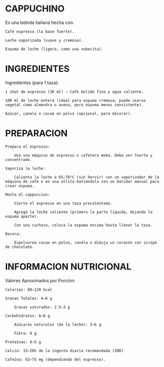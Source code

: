 # CAPPUCHINO
Es una bebida italiana hecha con:

    Café espresso (la base fuerte).

    Leche vaporizada (suave y cremosa).

    Espuma de leche (ligera, como una nubecita).

# INGREDIENTES
 Ingredientes (para 1 taza):

    1 shot de espresso (30 ml) – Café molido fino y agua caliente.

    100 ml de leche entera (ideal para espuma cremosa; puede usarse vegetal como almendra o avena, pero espuma menos consistente).

    Azúcar, canela o cacao en polvo (opcional, para decorar).

# PREPARACION
    Prepara el espresso:

        Usa una máquina de espresso o cafetera moka. Debe ser fuerte y concentrado.

    Vaporiza la leche:

        Calienta la leche a 65–70°C (sin hervir) con un vaporizador de la máquina de café o en una ollita batiéndola con un batidor manual para crear espuma.

    Monta el cappuccino:

        Vierte el espresso en una taza precalentada.

        Agrega la leche caliente (primero la parte líquida, dejando la espuma aparte).

        Con una cuchara, coloca la espuma encima hasta llenar la taza.

    Decora:

        Espolvorea cacao en polvo, canela o dibuja un corazón con sirope de chocolate.

# INFORMACION NUTRICIONAL
Valores Aproximados por Porción:

    Calorías: 80–120 kcal

    Grasas Totales: 4–6 g

        Grasas saturadas: 2.5–3 g

    Carbohidratos: 6–8 g

        Azúcares naturales (de la leche): 5–6 g

        Fibra: 0 g

    Proteínas: 4–5 g

    Calcio: 15–20% de la ingesta diaria recomendada (IDR)

    Cafeína: 63–75 mg (dependiendo del espresso).

